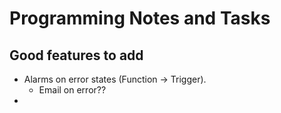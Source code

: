 # Programming Notes and Tasks

## Good features to add

- Alarms on error states (Function -> Trigger). 
  - Email on error??
- 